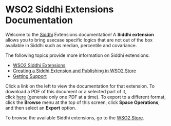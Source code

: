 # WSO2 Siddhi Extensions Documentation

Welcome to the
[Siddhi](https://docs.wso2.com/display/CEP410/Using+Siddhi+as+a+Library) Extensions
documentation! A **Siddhi extension** allows you to bring usecase
specific logics that are not out of the box available in Siddhi such as
median, percentile and covariance. 

The following topics provide more information on Siddhi extensions:

-   [WSO2 Siddhi Extensions](WSO2_Siddhi_Extensions)
-   [Creating a Siddhi Extension and Publishing in WSO2
    Store](Creating_a_Siddhi_Extension_and_Publishing_in_WSO2_Store)
-   [Getting Support](Getting_Support)

Click a link on the left to view the documentation for that extension.
To download a PDF of this document or a selected part of it,
click [here](https://docs.wso2.com/spaces/flyingpdf/flyingpdf.action?key=SIDDHIEXTENSIONS) (generate
only one PDF at a time). To export to a different format, click
the **Browse** menu at the top of this screen, click **Space
Operations**, and then select an **Export** option.

To browse the available Siddhi extensions, go to the [WSO2
Store](https://store.wso2.com/store/).

 

